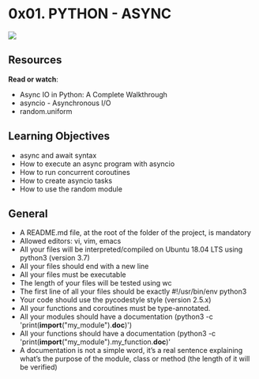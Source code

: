 # 0x01. PYTHON - ASYNC

![](https://s3.amazonaws.com/alx-intranet.hbtn.io/uploads/medias/2019/12/4aeaa9c3cb1f316c05c4.png?X-Amz-Algorithm=AWS4-HMAC-SHA256&X-Amz-Credential=AKIARDDGGGOUSBVO6H7D%2F20231009%2Fus-east-1%2Fs3%2Faws4_request&X-Amz-Date=20231009T112127Z&X-Amz-Expires=86400&X-Amz-SignedHeaders=host&X-Amz-Signature=aff97dce0efb54f02c2eaca04ddb9ae8e0c029bb6d3254e406e0e50afd247e6f)

## Resources
**Read or watch**:
* Async IO in Python: A Complete Walkthrough
* asyncio - Asynchronous I/O
* random.uniform

## Learning Objectives
* async and await syntax
* How to execute an async program with asyncio
* How to run concurrent coroutines
* How to create asyncio tasks
* How to use the random module

## General
* A README.md file, at the root of the folder of the project, is mandatory
* Allowed editors: vi, vim, emacs
* All your files will be interpreted/compiled on Ubuntu 18.04 LTS using python3 (version 3.7)
* All your files should end with a new line
* All your files must be executable
* The length of your files will be tested using wc
* The first line of all your files should be exactly #!/usr/bin/env python3
* Your code should use the pycodestyle style (version 2.5.x)
* All your functions and coroutines must be type-annotated.
* All your modules should have a documentation (python3 -c 'print(__import__("my_module").__doc__)')
* All your functions should have a documentation (python3 -c 'print(__import__("my_module").my_function.__doc__)'
* A documentation is not a simple word, it’s a real sentence explaining what’s the purpose of the module, class or method (the length of it will be verified)

